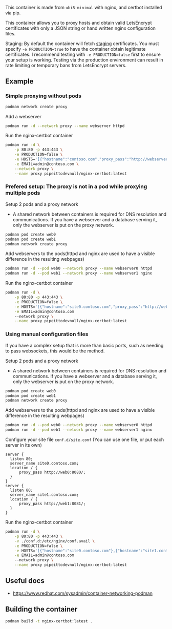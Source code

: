 This container is made from `ubi8-minimal` with nginx, and certbot installed via pip.

This container allows you to proxy hosts and obtain valid LetsEncrypt certificates with only a JSON string or hand written nginx configuration files.

Staging: By default the container will fetch [staging](https://letsencrypt.org/docs/staging-environment/) certificates. You must specify `-e PRODUCTION=true` to have the container obtain legitimate certificates. I recommend testing with `-e PRODUCTION=false` first to ensure your setup is working. Testing via the production environment can result in rate limiting or temporary bans from LetsEncrypt servers.

## Example
### Simple proxying without pods
```bash
podman network create proxy
```

Add a webserver
```bash
podman run -d --network proxy --name webserver httpd
```

Run the nginx-certbot container
```bash
podman run -d \
    -p 80:80 -p 443:443 \
    -e PRODUCTION=false \
    -e HOSTS='[{"hostname":"contoso.com","proxy_pass":"http://webserver"}]' \
    -e EMAIL=admin@contoso.com \
    --network proxy \
    --name proxy pipeittodevnull/nginx-certbot:latest
```

### Prefered setup: The proxy is not in a pod while proxying multiple pods
Setup 2 pods and a proxy network
- A shared network between containers is required for DNS resolution and communications. If you have a webserver and a database serving it, only the webserver is put on the proxy network.

```bash
podman pod create web0
podman pod create web1
podman network create proxy
```

Add webservers to the pods(httpd and nginx are used to have a visible difference in the resulting webpages)
```bash
podman run -d --pod web0 --network proxy --name webserver0 httpd
podman run -d --pod web1 --network proxy --name webserver1 nginx
```

Run the nginx-certbot container
```bash
podman run -d \
    -p 80:80 -p 443:443 \
    -e PRODUCTION=false \
    -e HOSTS='[{"hostname":"site0.contoso.com","proxy_pass":"http://web0:8080"},{"hostname":"site1.contoso.com","proxy_pass":"http://web1:8081"}]' \
    -e EMAIL=admin@contoso.com
    --network proxy \
    --name proxy pipeittodevnull/nginx-certbot:latest
```

### Using manual configuration files
If you have a complex setup that is more than basic ports, such as needing to pass websockets, this would be the method.

Setup 2 pods and a proxy network
- A shared network between containers is required for DNS resolution and communications. If you have a webserver and a database serving it, only the webserver is put on the proxy network.

```bash
podman pod create web0
podman pod create web1
podman network create proxy
```

Add webservers to the pods(httpd and nginx are used to have a visible difference in the resulting webpages)
```bash
podman run -d --pod web0 --network proxy --name webserver0 httpd
podman run -d --pod web1 --network proxy --name webserver1 nginx
```

Configure your site file `conf.d/site.conf` (You can use one file, or put each server in its own)
```
server {
  listen 80;
  server_name site0.contoso.com;
  location / {
      proxy_pass http://web0:8080/;
  }
}
server {
  listen 80;
  server_name site1.contoso.com;
  location / {
      proxy_pass http://web1:8081/;
  }
}
```

Run the nginx-certbot container
```bash
podman run -d \
    -p 80:80 -p 443:443 \
    -v ./conf.d:/etc/nginx/conf.avail \
    -e PRODUCTION=false \
    -e HOSTS='[{"hostname":"site0.contoso.com"},{"hostname":"site1.contoso.com"}]' \
    -e EMAIL=admin@contoso.com
    --network proxy \
    --name proxy pipeittodevnull/nginx-certbot:latest
```

## Useful docs
- https://www.redhat.com/sysadmin/container-networking-podman

## Building the container
```bash
podman build -t nginx-certbot:latest .
```

